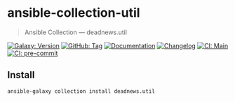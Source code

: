 # ansible-collection-util

> Ansible Collection — deadnews.util

[![Galaxy: Version](https://img.shields.io/badge/dynamic/json?label=galaxy&logo=ansible&prefix=v&url=https://galaxy.ansible.com/api/v3/collections/deadnews/util/&query=highest_version.version)](https://galaxy.ansible.com/ui/repo/published/deadnews/util)
[![GitHub: Tag](https://img.shields.io/github/v/tag/deadnews/ansible-collection-util?logo=github&logoColor=white)](https://github.com/deadnews/ansible-collection-util)
[![Documentation](https://img.shields.io/badge/documentation-gray.svg?logo=ansible&logoColor=white)](https://galaxy.ansible.com/ui/repo/published/deadnews/util/docs/)
[![Changelog](https://img.shields.io/badge/changelog-gray.svg?logo=github&logoColor=white)](https://github.com/deadnews/ansible-collection-util/blob/main/CHANGELOG.md)
[![CI: Main](https://img.shields.io/github/actions/workflow/status/deadnews/ansible-collection-util/main.yml?branch=main&logo=github&logoColor=white&label=main)](https://github.com/deadnews/ansible-collection-util/actions/workflows/main.yml)
[![CI: pre-commit](https://results.pre-commit.ci/badge/github/DeadNews/ansible-collection-util/main.svg)](https://results.pre-commit.ci/latest/github/deadnews/ansible-collection-util/main)

## Install

```sh
ansible-galaxy collection install deadnews.util
```
